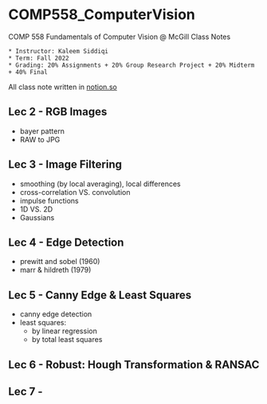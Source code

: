 # COMP558_ComputerVision
COMP 558 Fundamentals of Computer Vision @ McGill Class Notes
```
* Instructor: Kaleem Siddiqi
* Term: Fall 2022
* Grading: 20% Assignments + 20% Group Research Project + 20% Midterm + 40% Final
```

All class note written in [notion.so](https://www.notion.so/)

## Lec 2 - RGB Images
* bayer pattern
* RAW to JPG

## Lec 3 - Image Filtering
* smoothing (by local averaging), local differences
* cross-correlation VS. convolution
* impulse functions
* 1D VS. 2D
* Gaussians

## Lec 4 - Edge Detection
* prewitt and sobel (1960)
* marr & hildreth (1979)

## Lec 5 - Canny Edge & Least Squares
* canny edge detection
* least squares:
    * by linear regression
    * by total least squares

## Lec 6 - Robust: Hough Transformation & RANSAC


## Lec 7 - 
